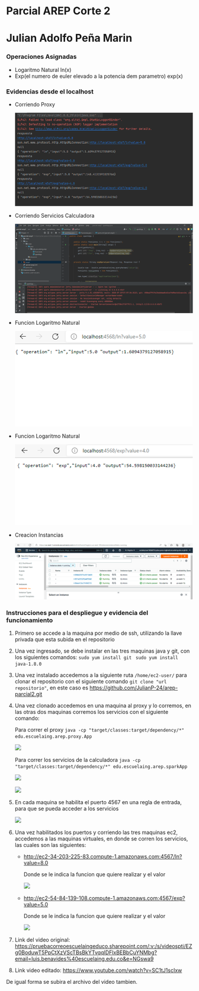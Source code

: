 # Parcial AREP Corte 2
# Julian Adolfo Peña Marin

### Operaciones Asignadas
* Logaritmo Natural ln(x)
* Exp(el numero de euler elevado a la potencia dem parametro) exp(x)

### Evidencias desde el localhost

* Corriendo Proxy
  
  ![](img/servidorProx.PNG)
  
* Corriendo Servicios Calculadora
  
  ![](img/corriendoServicios.PNG)
  
* Funcion Logaritmo Natural
  
  ![](img/local1.PNG)
  
* Funcion Logaritmo Natural
  
  ![](img/local2.PNG)

* Creacion Instancias

  ![](img/instancias.PNG)

### Instrucciones para el despliegue y evidencia del funcionamiento
1. Primero se accede a la maquina por medio de ssh, utilizando la llave privada que esta subida en el repositorio
2. Una vez ingresado, se debe instalar en las tres maquinas java y git, con los siguientes comandos:
  ```sudo yum install git ```
  ```sudo yum install java-1.8.0```
  
3. Una vez instalado accedemos a la siguiente ruta ```/home/ec2-user/``` para clonar el repositorio con el siguiente
   comando ```git clone "url repositorio"```, en este caso es https://github.com/JulianP-24/arep-parcial2.git
   
4. Una vez clonado accedemos en una maquina al proxy y lo corremos, en las otras dos maquinas corremos los servicios con 
   el siguiente comando:
   
   Para correr el proxy
   ```java -cp "target/classes:target/dependency/*" edu.escuelaing.arep.proxy.App```
   
   ![](img/proxy.PNG)
   
   Para correr los servicios de la calculadora
   ```java -cp "target/classes:target/dependency/*" edu.escuelaing.arep.sparkApp```
   
   ![](img/servicio1.PNG)
   
   ![](img/servicio2.PNG)

5. En cada maquina se habilita el puerto 4567 en una regla de entrada, para que se pueda acceder a los servicios
	
   ![](img/puertosEnCadaMaquina.PNG)

6. Una vez habilitados los puertos y corriendo las tres maquinas ec2, accedemos a las maquinas virtuales, en donde
   se corren los servicios, las cuales son las siguientes:
   
	* http://ec2-34-203-225-83.compute-1.amazonaws.com:4567/ln?value=8.0
	
	  Donde se le indica la funcion que quiere realizar y el valor
	  
	  ![](img/maquina1.PNG)
	  
	* http://ec2-54-84-139-108.compute-1.amazonaws.com:4567/exp?value=5.0
	  
	  Donde se le indica la funcion que quiere realizar y el valor
	  
	  ![](img/maquina2.PNG)
    

7. Link del video original: https://pruebacorreoescuelaingeduco.sharepoint.com/:v:/s/videospti/EZg0BoduwT5PpCtXzVScTBsBkYTvqqIDFlxBEBbCuYNMbg?email=luis.benavides%40escuelaing.edu.co&e=NGswa9
8. Link video editado: https://www.youtube.com/watch?v=SC1tJ1scIxw

De igual forma se subira el archivo del video tambien.
